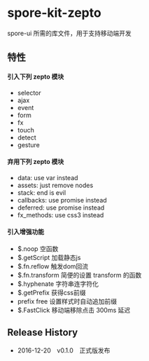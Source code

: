 # spore-kit-zepto
spore-ui 所需的库文件，用于支持移动端开发

## 特性

#### 引入下列 zepto 模块

- selector
- ajax
- event
- form
- fx
- touch
- detect
- gesture

#### 弃用下列 zepto 模块

- data: use var instead
- assets: just remove nodes
- stack: end is evil
- callbacks: use promise instead
- deferred: use promise instead
- fx_methods: use css3 instead

#### 引入增强功能

- $.noop 空函数
- $.getScript 加载静态js
- $.fn.reflow 触发dom回流
- $.fn.transform 简便的设置 transform 的函数
- $.hyphenate 字符串连字符化
- $.getPrefix 获得css前缀
- prefix free 设置样式时自动追加前缀
- $.FastClick 移动端移除点击 300ms 延迟

## Release History

 * 2016-12-20 v0.1.0 正式版发布



